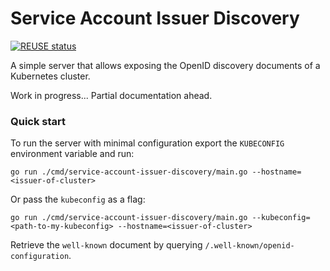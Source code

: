 # Service Account Issuer Discovery
[![REUSE status](https://api.reuse.software/badge/github.com/gardener/service-account-issuer-discovery)](https://api.reuse.software/info/github.com/gardener/service-account-issuer-discovery)

A simple server that allows exposing the OpenID discovery documents of a Kubernetes cluster.

Work in progress... Partial documentation ahead.

### Quick start

To run the server with minimal configuration export the `KUBECONFIG` environment variable and run:
``` 
go run ./cmd/service-account-issuer-discovery/main.go --hostname=<issuer-of-cluster>
```
Or pass the `kubeconfig` as a flag:
``` 
go run ./cmd/service-account-issuer-discovery/main.go --kubeconfig=<path-to-my-kubeconfig> --hostname=<issuer-of-cluster>
```

Retrieve the `well-known` document by querying `/.well-known/openid-configuration`.
